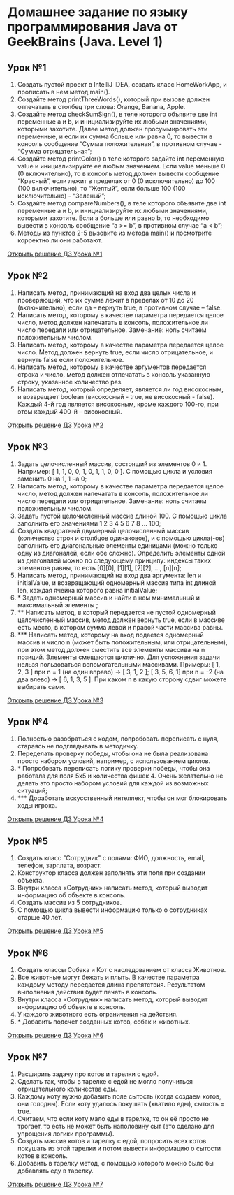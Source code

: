 # Домашнее задание по языку программирования Java от GeekBrains (Java. Level 1)

<h2>Урок №1</h2>
<ol>

<li>Создать пустой проект в IntelliJ IDEA, создать класс HomeWorkApp, и прописать в нем метод main().</li>
<li>Создайте метод printThreeWords(), который при вызове должен отпечатать в столбец три слова: Orange, Banana, Apple.</li>
<li>Создайте метод checkSumSign(), в теле которого объявите две int переменные a и b, и инициализируйте их любыми значениями, которыми захотите. Далее метод должен просуммировать эти переменные, и если их сумма больше или равна 0, то вывести в консоль сообщение “Сумма положительная”, в противном случае - “Сумма отрицательная”;</li>
<li>Создайте метод printColor() в теле которого задайте int переменную value и инициализируйте ее любым значением. Если value меньше 0 (0 включительно), то в консоль метод должен вывести сообщение “Красный”, если лежит в пределах от 0 (0 исключительно) до 100 (100 включительно), то “Желтый”, если больше 100 (100 исключительно) - “Зеленый”;</li>
<li>Создайте метод compareNumbers(), в теле которого объявите две int переменные a и b, и инициализируйте их любыми значениями, которыми захотите. Если a больше или равно b, то необходимо вывести в консоль сообщение “a >= b”, в противном случае “a < b”;</li>
<li>Методы из пунктов 2-5 вызовите из метода main() и посмотрите корректно ли они работают.</li>

</ol>
<a href="https://github.com/JohnLMS2021/Java-homework-tasks/blob/homework_1/%D0%97%D0%B0%D0%B4%D0%B0%D0%BD%D0%B8%D0%B5%20%E2%84%961/src/Main.java"> Открыть решение ДЗ Урока №1</a>

<h2>Урок №2</h2>
<ol>

<li>Написать метод, принимающий на вход два целых числа и проверяющий, что их сумма лежит в пределах от 10 до 20 (включительно), если да – вернуть true, в противном случае – false.</li>
<li>Написать метод, которому в качестве параметра передается целое число, метод должен напечатать в консоль, положительное ли число передали или отрицательное. Замечание: ноль считаем положительным числом.</li>
<li>Написать метод, которому в качестве параметра передается целое число. Метод должен вернуть true, если число отрицательное, и вернуть false если положительное.</li>
<li>Написать метод, которому в качестве аргументов передается строка и число, метод должен отпечатать в консоль указанную строку, указанное количество раз.</li>
<li>Написать метод, который определяет, является ли год високосным, и возвращает boolean (високосный - true, не високосный - false). Каждый 4-й год является високосным, кроме каждого 100-го, при этом каждый 400-й – високосный.</li>

</ol>
<a href="https://github.com/JohnLMS2021/Java-homework-tasks/blob/homework_2/%D0%97%D0%B0%D0%B4%D0%B0%D0%BD%D0%B8%D0%B5%20%E2%84%962/src/Main.java"> Открыть решение ДЗ Урока №2</a>

<h2>Урок №3</h2>
<ol>

<li>Задать целочисленный массив, состоящий из элементов 0 и 1. Например: [ 1, 1, 0, 0, 1, 0, 1, 1, 0, 0 ]. С помощью цикла и условия заменить 0 на 1, 1 на 0;</li>
<li>Написать метод, которому в качестве параметра передается целое число, метод должен напечатать в консоль, положительное ли число передали или отрицательное. Замечание: ноль считаем положительным числом.</li>
<li>Задать пустой целочисленный массив длиной 100. С помощью цикла заполнить его значениями 1 2 3 4 5 6 7 8 … 100;</li>
<li>Создать квадратный двумерный целочисленный массив (количество строк и столбцов одинаковое), и с помощью цикла(-ов) заполнить его диагональные элементы единицами (можно только одну из диагоналей, если обе сложно). Определить элементы одной из диагоналей можно по следующему принципу: индексы таких элементов равны, то есть [0][0], [1][1], [2][2], …, [n][n];</li>
<li>Написать метод, принимающий на вход два аргумента: len и initialValue, и возвращающий одномерный массив типа int длиной len, каждая ячейка которого равна initialValue;</li>
<li> * Задать одномерный массив и найти в нем минимальный и максимальный элементы ;</li>
<li> ** Написать метод, в который передается не пустой одномерный целочисленный массив, метод должен вернуть true, если в массиве есть место, в котором сумма левой и правой части массива равны.</li>
<li> *** Написать метод, которому на вход подается одномерный массив и число n (может быть положительным, или отрицательным), при этом метод должен сместить все элементы массива на n позиций. Элементы смещаются циклично. Для усложнения задачи нельзя пользоваться вспомогательными массивами. Примеры: [ 1, 2, 3 ] при n = 1 (на один вправо) -> [ 3, 1, 2 ]; [ 3, 5, 6, 1] при n = -2 (на два влево) -> [ 6, 1, 3, 5 ]. При каком n в какую сторону сдвиг можете выбирать сами.</li>

</ol>
<a href="https://github.com/JohnLMS2021/Java-homework-tasks/blob/homework_3/%D0%97%D0%B0%D0%B4%D0%B0%D0%BD%D0%B8%D0%B5%20%E2%84%963/src/Main.java"> Открыть решение ДЗ Урока №3</a>

<h2>Урок №4</h2>
<ol>
<li>Полностью разобраться с кодом, попробовать переписать с нуля, стараясь не подглядывать в методичку.</li>
<li>Переделать проверку победы, чтобы она не была реализована просто набором условий, например, с использованием циклов.</li>
<li>* Попробовать переписать логику проверки победы, чтобы она работала для поля 5х5 и количества фишек 4. Очень желательно не делать это просто набором условий для каждой из возможных ситуаций;</li>
<li>*** Доработать искусственный интеллект, чтобы он мог блокировать ходы игрока.</li>
</ol>
<a href="https://github.com/JohnLMS2021/Java-homework-tasks/blob/homework_4/%D0%97%D0%B0%D0%B4%D0%B0%D0%BD%D0%B8%D0%B5%20%E2%84%964/src/TicTacToeHomework.java"> Открыть решение ДЗ Урока №4</a>

<h2>Урок №5</h2>
<ol>
<li>Создать класс "Сотрудник" с полями: ФИО, должность, email, телефон, зарплата, возраст.</li>
<li>Конструктор класса должен заполнять эти поля при создании объекта.</li>
<li>Внутри класса «Сотрудник» написать метод, который выводит информацию об объекте в консоль.</li>
<li>Создать массив из 5 сотрудников.</li>
<li>С помощью цикла вывести информацию только о сотрудниках старше 40 лет.</li>
</ol>
<a href="https://github.com/JohnLMS2021/Java-homework-tasks/blob/homework_5/%D0%97%D0%B0%D0%B4%D0%B0%D0%BD%D0%B8%D0%B5%20%E2%84%965/src/Homework5.java"> Открыть решение ДЗ Урока №5</a>

<h2>Урок №6</h2>
<ol>
<li>Создать классы Собака и Кот с наследованием от класса Животное.</li>
<li>Все животные могут бежать и плыть. В качестве параметра каждому методу передается длина препятствия. Результатом выполнения действия будет печать в консоль.</li>
<li>Внутри класса «Сотрудник» написать метод, который выводит информацию об объекте в консоль.</li>
<li>У каждого животного есть ограничения на действия.</li>
<li>* Добавить подсчет созданных котов, собак и животных.</li>
</ol>
<a href="https://github.com/JohnLMS2021/Java-homework-tasks/tree/homework_6/%D0%97%D0%B0%D0%B4%D0%B0%D0%BD%D0%B8%D0%B5%20%E2%84%966/src"> Открыть решение ДЗ Урока №6</a>

<h2>Урок №7</h2>
<ol>
<li>Расширить задачу про котов и тарелки с едой.</li>
<li>Сделать так, чтобы в тарелке с едой не могло получиться отрицательного количества еды.</li>
<li>Каждому коту нужно добавить поле сытость (когда создаем котов, они голодны). Если коту удалось покушать (хватило еды), сытость = true.</li>
<li>Считаем, что если коту мало еды в тарелке, то он её просто не трогает, то есть не может быть наполовину сыт (это сделано для упрощения логики программы).</li>
<li>Создать массив котов и тарелку с едой, попросить всех котов покушать из этой тарелки и потом вывести информацию о сытости котов в консоль.</li>
<li>Добавить в тарелку метод, с помощью которого можно было бы добавлять еду в тарелку.</li>
</ol>
<a href="https://github.com/JohnLMS2021/Java-homework-tasks/tree/homework_7/%D0%97%D0%B0%D0%B4%D0%B0%D0%BD%D0%B8%D0%B5%20%E2%84%967/src"> Открыть решение ДЗ Урока №7</a>
